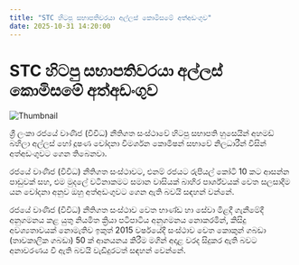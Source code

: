 ```yaml
---
title: "STC හිටපු සභාපතිවරයා අල්ලස් කොමිසමේ අත්අඩංගුව"
date: 2025-10-31 14:20:00
---
```


# STC හිටපු සභාපතිවරයා අල්ලස් කොමිසමේ අත්අඩංගුව

![Thumbnail](https://helakuru.sgp1.cdn.digitaloceanspaces.com/esana/images/lib/bribery-commission.jpg)

ශ්‍රී ලංකා රජයේ වාණිජ (විවිධ) නීතිගත සංස්ථාවේ හිටපු සභාපති හුසෙයින් අහමඩ් බහිලා අල්ලස් හෝ දූෂණ චෝදනා විමර්ශන කොමිෂන් සභාවේ නිලධාරීන් විසින් අත්අඩංගුවට ගෙන තිබෙනවා.

රජයේ වාණිජ (විවිධ) නීතිගත සංස්ථාවට, එනම් රජයට රුපියල් කෝටි 10 කට ආසන්න පාඩුවක් සහ, එම මුදලේ වටිනාකමට සමාන වාසියක් බාහිර පාර්ශ්වයක් වෙත සලසාදීම යන චෝදනා අනුව ඔහු අත්අඩංගුවට ගෙන ඇති බවයි සඳහන් වන්නේ.

රජයේ වාණිජ (විවිධ) නීතිගත සංස්ථාව වෙත භාණ්ඩ හා සේවා මිළදී ගැනීමේදී අනුගමනය කළ යුතු නියමිත ක්‍රියා පටිපාටිය අනුගමනය නොකරමින්, කිසිදු අවශ්‍යතාවයක් නොමැතිව ඉකුත් 2015 වර්ෂයේදී සංස්ථාව වෙත කොකුන් ගබඩා (තාවකාලික ගබඩා) 50 ක් ආනයනය කිරීම මගින් අදාළ වරද සිදුකර ඇති බවට අනාවරණය වී ඇති බවයි වැඩිදුරටත් සඳහන් වෙන්නේ.

